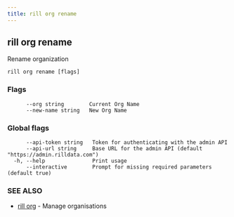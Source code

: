 ```yaml
---
title: rill org rename
---
```

## rill org rename

Rename organization

```
rill org rename [flags]
```

### Flags

```
      --org string        Current Org Name
      --new-name string   New Org Name
```

### Global flags

```
      --api-token string   Token for authenticating with the admin API
      --api-url string     Base URL for the admin API (default "https://admin.rilldata.com")
  -h, --help               Print usage
      --interactive        Prompt for missing required parameters (default true)
```

### SEE ALSO

* [rill org](org.md)	 - Manage organisations


